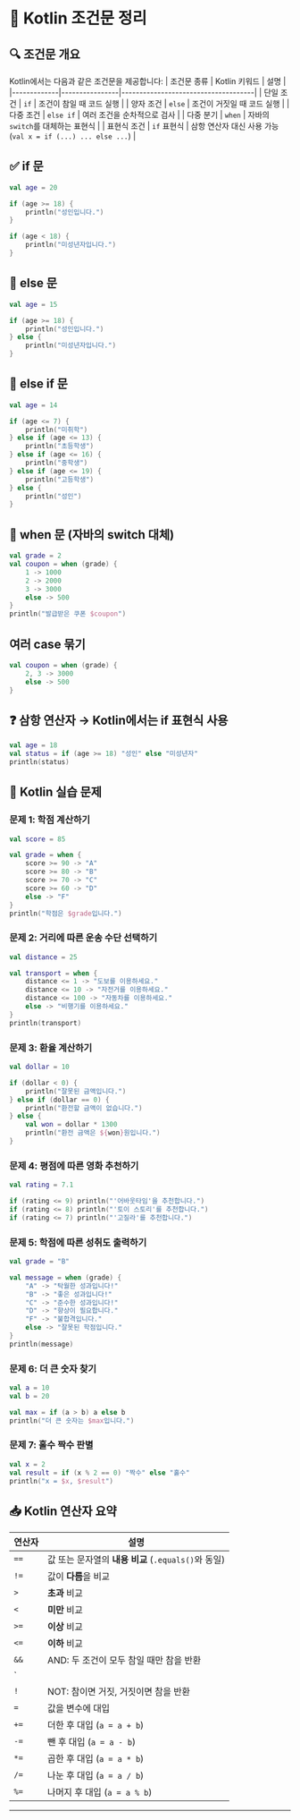 # 📘 Kotlin 조건문 정리

## 🔍 조건문 개요  
Kotlin에서는 다음과 같은 조건문을 제공합니다:
| 조건문 종류 | Kotlin 키워드 | 설명                                |
|-------------|----------------|-------------------------------------|
| 단일 조건   | `if`           | 조건이 참일 때 코드 실행             |
| 양자 조건   | `else`         | 조건이 거짓일 때 코드 실행           |
| 다중 조건   | `else if`      | 여러 조건을 순차적으로 검사          |
| 다중 분기   | `when`         | 자바의 `switch`를 대체하는 표현식    |
| 표현식 조건 | `if` 표현식    | 삼항 연산자 대신 사용 가능 (`val x = if (...) ... else ...`) |


## ✅ if 문
```kotlin
val age = 20

if (age >= 18) {
    println("성인입니다.")
}

if (age < 18) {
    println("미성년자입니다.")
}
```


## 🔄 else 문
```kotlin
val age = 15

if (age >= 18) {
    println("성인입니다.")
} else {
    println("미성년자입니다.")
}
```


## 🔁 else if 문
```kotlin
val age = 14

if (age <= 7) {
    println("미취학")
} else if (age <= 13) {
    println("초등학생")
} else if (age <= 16) {
    println("중학생")
} else if (age <= 19) {
    println("고등학생")
} else {
    println("성인")
}
```


## 🔀 when 문 (자바의 switch 대체)
```kotlin
val grade = 2
val coupon = when (grade) {
    1 -> 1000
    2 -> 2000
    3 -> 3000
    else -> 500
}
println("발급받은 쿠폰 $coupon")
```

## 여러 case 묶기
```kotlin
val coupon = when (grade) {
    2, 3 -> 3000
    else -> 500
}
```

## ❓ 삼항 연산자 → Kotlin에서는 if 표현식 사용
```kotlin
val age = 18
val status = if (age >= 18) "성인" else "미성년자"
println(status)
```


## 🧪 Kotlin 실습 문제
### 문제 1: 학점 계산하기
```kotlin
val score = 85

val grade = when {
    score >= 90 -> "A"
    score >= 80 -> "B"
    score >= 70 -> "C"
    score >= 60 -> "D"
    else -> "F"
}
println("학점은 $grade입니다.")
```


### 문제 2: 거리에 따른 운송 수단 선택하기
```kotlin
val distance = 25

val transport = when {
    distance <= 1 -> "도보를 이용하세요."
    distance <= 10 -> "자전거를 이용하세요."
    distance <= 100 -> "자동차를 이용하세요."
    else -> "비행기를 이용하세요."
}
println(transport)
```


### 문제 3: 환율 계산하기
```kotlin
val dollar = 10

if (dollar < 0) {
    println("잘못된 금액입니다.")
} else if (dollar == 0) {
    println("환전할 금액이 없습니다.")
} else {
    val won = dollar * 1300
    println("환전 금액은 ${won}원입니다.")
}
```


### 문제 4: 평점에 따른 영화 추천하기
```kotlin
val rating = 7.1

if (rating <= 9) println("'어바웃타임'을 추천합니다.")
if (rating <= 8) println("'토이 스토리'를 추천합니다.")
if (rating <= 7) println("'고질라'를 추천합니다.")
```


### 문제 5: 학점에 따른 성취도 출력하기
```kotlin
val grade = "B"

val message = when (grade) {
    "A" -> "탁월한 성과입니다!"
    "B" -> "좋은 성과입니다!"
    "C" -> "준수한 성과입니다!"
    "D" -> "향상이 필요합니다."
    "F" -> "불합격입니다."
    else -> "잘못된 학점입니다."
}
println(message)
```



### 문제 6: 더 큰 숫자 찾기
```kotlin
val a = 10
val b = 20

val max = if (a > b) a else b
println("더 큰 숫자는 $max입니다.")
```


### 문제 7: 홀수 짝수 판별
```kotlin
val x = 2
val result = if (x % 2 == 0) "짝수" else "홀수"
println("x = $x, $result")
```


## 📥 Kotlin 연산자 요약

| 연산자 | 설명                                      |
|--------|-------------------------------------------|
| `==`   | 값 또는 문자열의 **내용 비교** (`.equals()`와 동일) |
| `!=`   | 값이 **다름**을 비교                         |
| `>`    | **초과** 비교                               |
| `<`    | **미만** 비교                               |
| `>=`   | **이상** 비교                               |
| `<=`   | **이하** 비교                               |
| `&&`   | AND: 두 조건이 모두 참일 때만 참을 반환       |
| `||`   | OR: 하나라도 참이면 참을 반환                |
| `!`    | NOT: 참이면 거짓, 거짓이면 참을 반환          |
| `=`    | 값을 변수에 대입                            |
| `+=`   | 더한 후 대입 (`a = a + b`)                  |
| `-=`   | 뺀 후 대입 (`a = a - b`)                    |
| `*=`   | 곱한 후 대입 (`a = a * b`)                  |
| `/=`   | 나눈 후 대입 (`a = a / b`)                  |
| `%=`   | 나머지 후 대입 (`a = a % b`)                |


---


